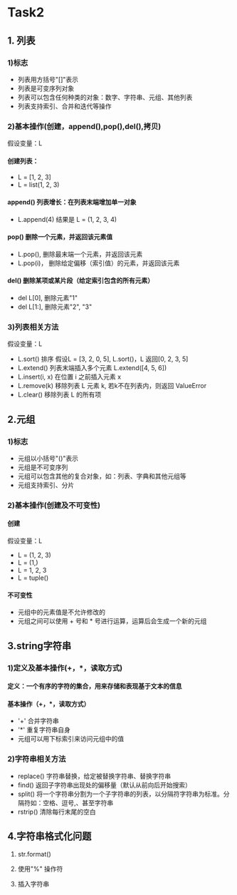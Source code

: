 # Task2 


## 1. 列表
### 1)标志
- 列表用方括号"[]"表示
- 列表是可变序列对象
- 列表可以包含任何种类的对象：数字、字符串、元组、其他列表
- 列表支持索引、合并和迭代等操作

### 2)基本操作(创建，append(),pop(),del(),拷贝)
假设变量：L
#### 创建列表：
- L = [1, 2, 3]
- L = list(1, 2, 3)
#### append()  列表增长：在列表末端增加单一对象
- L.append(4) 结果是 L = (1, 2, 3, 4)
#### pop() 删除一个元素，并返回该元素值
- L.pop(), 删除最末端一个元素，并返回该元素
- L.pop(i)， 删除给定偏移（索引值）的元素，并返回该元素
#### del() 删除某项或某片段（给定索引包含的所有元素）
- del L[0], 删除元素"1"
- del L[1:], 删除元素"2", "3"
### 3)列表相关方法 
假设变量：L
- L.sort() 排序 假设L = [3, 2, 0, 5], L.sort()，L 返回[0, 2, 3, 5]
- L.extend() 列表末端插入多个元素 L.extend([4, 5, 6])
- L.insert(i, x) 在位置 i 之前插入元素 x
- L.remove(k) 移除列表 L 元素 k, 若k不在列表内，则返回 ValueError
- L.clear() 移除列表 L 的所有项
## 2.元组
### 1)标志
- 元组以小括号"()"表示
- 元组是不可变序列
- 元组可以包含其他的复合对象，如：列表、字典和其他元组等
- 元组支持索引、分片

### 2)基本操作(创建及不可变性)
#### 创建
假设变量：L
- L = (1, 2, 3)
- L = (1,)
- L = 1, 2, 3
- L = tuple()
#### 不可变性
- 元组中的元素值是不允许修改的
- 元组之间可以使用 + 号和 * 号进行运算，运算后会生成一个新的元组
## 3.string字符串
### 1)定义及基本操作(+，*，读取方式)
#### 定义：一个有序的字符的集合，用来存储和表现基于文本的信息
#### 基本操作（+，*，读取方式）
- '+' 合并字符串
- '*' 重复字符串自身
- 元组可以用下标索引来访问元组中的值
### 2)字符串相关方法
- replace() 字符串替换，给定被替换字符串、替换字符串
- find() 返回子字符串出现处的偏移量（默认从前向后开始搜索）
- split() 将一个字符串分割为一个子字符串的列表，以分隔符字符串为标准。分隔符如：空格、逗号,、甚至字符串
- rstrip() 清除每行末尾的空白
## 4.字符串格式化问题
1. str.format() 

2. 使用"%" 操作符

3. 插入字符串
